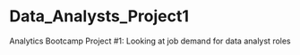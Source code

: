 # Data_Analysts_Project1
Analytics Bootcamp Project #1: Looking at job demand for data analyst roles 
